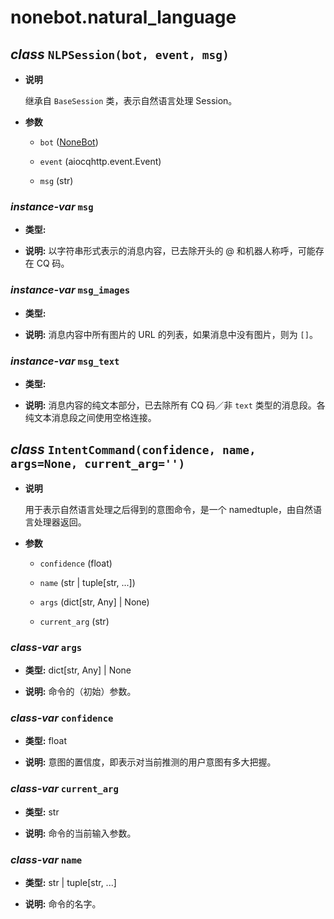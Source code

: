 # nonebot.natural_language

## _class_ `NLPSession(bot, event, msg)`

- **说明**

  继承自 `BaseSession` 类，表示自然语言处理 Session。

- **参数**

  - `bot` ([NoneBot](./index.md#class-nonebot-config-object-none))

  - `event` (aiocqhttp.event.Event)

  - `msg` (str)

### _instance-var_ `msg`

- **类型:** 

- **说明:** 以字符串形式表示的消息内容，已去除开头的 @ 和机器人称呼，可能存在 CQ 码。

### _instance-var_ `msg_images`

- **类型:** 

- **说明:** 消息内容中所有图片的 URL 的列表，如果消息中没有图片，则为 `[]`。

### _instance-var_ `msg_text`

- **类型:** 

- **说明:** 消息内容的纯文本部分，已去除所有 CQ 码／非 `text` 类型的消息段。各纯文本消息段之间使用空格连接。

## _class_ `IntentCommand(confidence, name, args=None, current_arg='')` <Badge text="1.2.0+"/>

- **说明**

  用于表示自然语言处理之后得到的意图命令，是一个 namedtuple，由自然语言处理器返回。

- **参数**

  - `confidence` (float)

  - `name` (str | tuple[str, ...])

  - `args` (dict[str, Any] | None)

  - `current_arg` (str)

### _class-var_ `args`

- **类型:** dict[str, Any] | None

- **说明:** 命令的（初始）参数。

### _class-var_ `confidence`

- **类型:** float

- **说明:** 意图的置信度，即表示对当前推测的用户意图有多大把握。

### _class-var_ `current_arg`

- **类型:** str

- **说明:** 命令的当前输入参数。

### _class-var_ `name`

- **类型:** str | tuple[str, ...]

- **说明:** 命令的名字。